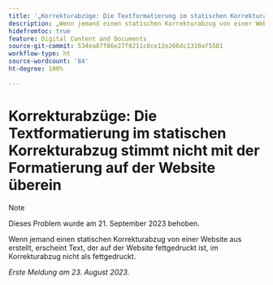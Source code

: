 ```yaml
---
title: '„Korrekturabzüge: Die Textformatierung im statischen Korrekturabzug stimmt nicht mit der Formatierung auf der Website überein“'
description: „Wenn jemand einen statischen Korrekturabzug von einer Website aus erstellt, erscheint Text, der auf der Website fettgedruckt ist, im Korrekturabzug nicht als fettgedruckt.“
hidefromtoc: true
feature: Digital Content and Documents
source-git-commit: 534ea87f86e27f0211c8ce12e266dc1310af5501
workflow-type: ht
source-wordcount: '84'
ht-degree: 100%

---
```



# Korrekturabzüge: Die Textformatierung im statischen Korrekturabzug stimmt nicht mit der Formatierung auf der Website überein

<!--WF, WFP TOCs-->

>[!NOTE]
>
>Dieses Problem wurde am 21. September 2023 behoben.

Wenn jemand einen statischen Korrekturabzug von einer Website aus erstellt, erscheint Text, der auf der Website fettgedruckt ist, im Korrekturabzug nicht als fettgedruckt.

_Erste Meldung am 23. August 2023._

